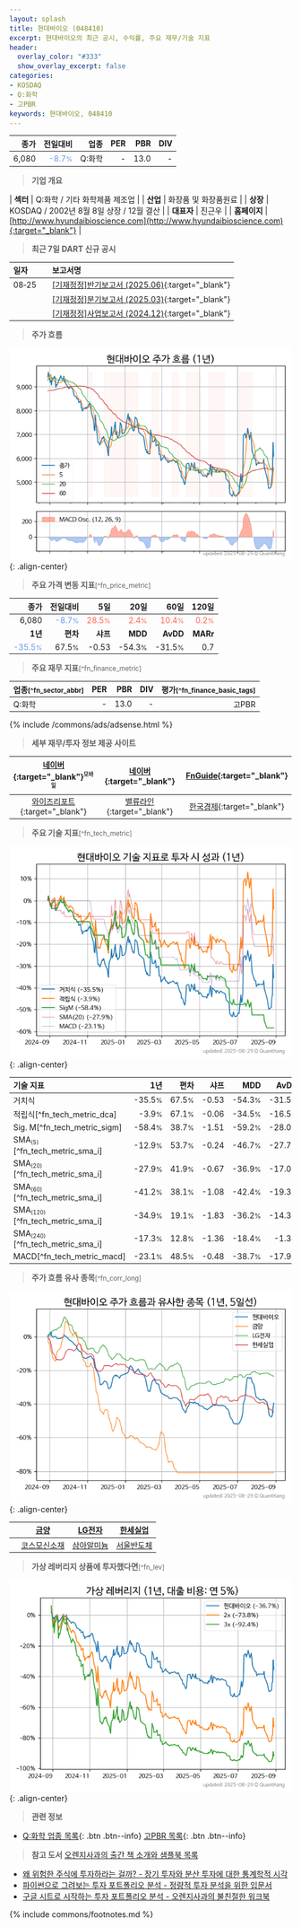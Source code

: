 ```yaml
---
layout: splash
title: 현대바이오 (048410)
excerpt: 현대바이오의 최근 공시, 수익률, 주요 재무/기술 지표
header:
  overlay_color: "#333"
  show_overlay_excerpt: false
categories:
- KOSDAQ
- Q:화학
- 고PBR
keywords: 현대바이오, 048410
---
```


| **종가** | **전일대비** | **업종** | **PER** | **PBR** | **DIV** |
| -------: | -----------: | -------: | ------: | ------: | ------: |
| 6,080 | <span style="color: cornflowerblue">-8.7<small>%</small></span> | Q:화학 | - | 13.0 | - |

<!-- more -->


> **기업 개요**<a id="company"></a>

| <span style="white-space:nowrap;">**섹터**</span> | Q:화학 / 기타 화학제품 제조업 |
| <span style="white-space:nowrap;">**산업**</span> | 화장품 및 화장품원료 |
| <span style="white-space:nowrap;">**상장**</span> | KOSDAQ / 2002년 8월 8일 상장 / 12월 결산 |
| <span style="white-space:nowrap;">**대표자**</span> | 진근우 |
| <span style="white-space:nowrap;">**홈페이지**</span> | [http://www.hyundaibioscience.com](http://www.hyundaibioscience.com){:target="_blank"} |


> **최근 7일 DART 신규 공시**<a id="dart"></a>

| **일자** |      | **보고서명** |
| :------- | :--- | :----------- |
| 08&#x2011;25 | | [[기재정정]반기보고서 (2025.06)](https://dart.fss.or.kr/dsaf001/main.do?rcpNo=20250825000459){:target="_blank"} |
|  | | [[기재정정]분기보고서 (2025.03)](https://dart.fss.or.kr/dsaf001/main.do?rcpNo=20250825000458){:target="_blank"} |
|  | | [[기재정정]사업보고서 (2024.12)](https://dart.fss.or.kr/dsaf001/main.do?rcpNo=20250825000453){:target="_blank"} |


> **주가 흐름**<a id="price"></a>

![048410](/stock/images/048410.png){: .align-center}


> **주요 가격 변동 지표**<small>[^fn_price_metric]</small>

| **종가** | **전일대비** | **5일** | **20일** | **60일** | **120일** |
| -------: | -----------: | ------: | -------: | -------: | --------: |
| 6,080 | <span style="color: cornflowerblue">-8.7<small>%</small></span> | <span style="color: tomato">28.5<small>%</small></span> | <span style="color: tomato">2.4<small>%</small></span> | <span style="color: tomato">10.4<small>%</small></span> | <span style="color: tomato">0.2<small>%</small></span> |
| **1년** | **편차** | **샤프** | **MDD** | **AvDD** | **MARr** |
| <span style="color: cornflowerblue">-35.5<small>%</small></span> | 67.5<small>%</small> | -0.53 | -54.3<small>%</small> | -31.5<small>%</small> | 0.7 |


> **주요 재무 지표**<small>[^fn_finance_metric]</small>

| **업종**<small>[^fn_sector_abbr]</small> | **PER** | **PBR** | **DIV** | **평가**<small>[^fn_finance_basic_tags]</small> |
| :--------------------------------------- | ------: | ------: | ------: | ----------------------------------------------: |
| Q:화학 | - | 13.0 | - | 고PBR |



{% include /commons/ads/adsense.html %}

> **세부 재무/투자 정보 제공 사이트**

| [네이버](https://m.stock.naver.com/domestic/stock/048410/finance/summary){:target="_blank"}<sup><small>모바일</small></sup> | [네이버](https://finance.naver.com/item/coinfo.naver?code=048410){:target="_blank"} | [FnGuide](https://comp.fnguide.com/SVO2/ASP/SVD_Invest.asp?gicode=A048410&MenuYn=Y){:target="_blank"} |
| :---: | :---: | :---: |
| [와이즈리포트](https://comp.wisereport.co.kr/company/c1040001.aspx?cmp_cd=048410){:target="_blank"} | [밸류라인](https://www.valueline.co.kr/finance/summary/048410){:target="_blank"} | [한국경제](https://markets.hankyung.com/stock/048410/financial-summary){:target="_blank"} |


> **주요 기술 지표**<small>[^fn_tech_metric]</small>


![048410](/stock/images/048410_tech.png){: .align-center}

| **기술 지표** | **1년** | **편차** | **샤프** | **MDD** | **AvDD** |
| :------------ | ------: | -----------: | -------: | ------: | -------: |
| 거치식 | -35.5<small>%</small> | 67.5<small>%</small> | -0.53 | -54.3<small>%</small> | -31.5<small>%</small> |
| 적립식[^fn_tech_metric_dca] | -3.9<small>%</small> | 67.1<small>%</small> | -0.06 | -34.5<small>%</small> | -16.5<small>%</small> |
| Sig. M[^fn_tech_metric_sigm] | -58.4<small>%</small> | 38.7<small>%</small> | -1.51 | -59.2<small>%</small> | -28.0<small>%</small> |
| SMA<small><sub>(5)</sub></small>[^fn_tech_metric_sma_i] | -12.9<small>%</small> | 53.7<small>%</small> | -0.24 | -46.7<small>%</small> | -27.7<small>%</small> |
| SMA<small><sub>(20)</sub></small>[^fn_tech_metric_sma_i] | -27.9<small>%</small> | 41.9<small>%</small> | -0.67 | -36.9<small>%</small> | -17.0<small>%</small> |
| SMA<small><sub>(60)</sub></small>[^fn_tech_metric_sma_i] | -41.2<small>%</small> | 38.1<small>%</small> | -1.08 | -42.4<small>%</small> | -19.3<small>%</small> |
| SMA<small><sub>(120)</sub></small>[^fn_tech_metric_sma_i] | -34.9<small>%</small> | 19.1<small>%</small> | -1.83 | -36.2<small>%</small> | -14.3<small>%</small> |
| SMA<small><sub>(240)</sub></small>[^fn_tech_metric_sma_i] | -17.3<small>%</small> | 12.8<small>%</small> | -1.36 | -18.4<small>%</small> | -1.3<small>%</small> |
| MACD[^fn_tech_metric_macd] | -23.1<small>%</small> | 48.5<small>%</small> | -0.48 | -38.7<small>%</small> | -17.9<small>%</small> |


> **주가 흐름 유사 종목**<a id="corr"></a><small>[^fn_corr_long]</small>

![048410](/stock/images/048410_corr.png){: .align-center}

|       | [금양](/001570/) | [LG전자](/066570/) | [한세실업](/105630/) |
| :---: | :------------------------------------: | :------------------------------------: | :------------------------------------: |
|       | [코스모신소재](/005070/) | [삼아알미늄](/006110/) | [서울반도체](/046890/) |


> **가상 레버리지 상품에 투자했다면**<a id="2x"></a><small>[^fn_lev]</small>

![048410](/stock/images/048410_2x.png){: .align-center}


> **관련 정보**

- [Q:화학 업종 목록](/stats/sector/kosdaq_업종_화학_종목/){: .btn .btn--info} [고PBR 목록](/fn/fn_high_pbr/){: .btn .btn--info}

> **참고 도서** [오렌지사과의 출간 책 소개와 샘플북 목록](https://kongdori.tistory.com/691)

- [왜 위험한 주식에 투자하라는 걸까? - 장기 투자와 분산 투자에 대한 통계학적 시각](https://kongdori.tistory.com/421)
- [파이썬으로 그려보는 투자 포트폴리오 분석  - 정량적 투자 분석을 위한 입문서](https://kongdori.tistory.com/643)
- [구글 시트로 시작하는 투자 포트폴리오 분석 - 오렌지사과의 불친절한 워크북](https://kongdori.tistory.com/449)


{% include commons/footnotes.md %}